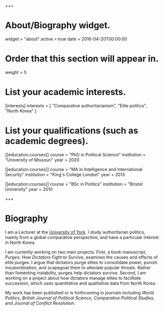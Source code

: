 +++
# About/Biography widget.
widget = "about"
active = true
date = 2016-04-20T00:00:00

# Order that this section will appear in.
weight = 5

# List your academic interests.
[interests]
  interests = [
    "Comparative authoritarianism",
    "Elite politics",
    "North Korea"
  ]

# List your qualifications (such as academic degrees).
[[education.courses]]
  course = "PhD in Political Science"
  institution = "University of Missouri"
  year = 2020

[[education.courses]]
  course = "MA in Intelligence and International Security"
  institution = "King's College London"
  year = 2013

[[education.courses]]
  course = "BSc in Politics"
  institution = "Bristol University"
  year = 2010
 
+++

# Biography

I am a Lecturer at the [University of York](https://www.york.ac.uk/politics/). I study authoritarian politics, mainly from a global comparative perspective, and have a particular interest in North Korea.

I am currently working on two main projects. First, a book manuscript, *Purges: How Dictators Fight to Survive*, examines the causes and effects of elite purges. I argue that dictators purge elites to consolidate power, punish insubordination, and scapegoat them to alleviate popular threats. Rather than fomenting instability, purges help dictators survive. Second, I am working on a project about how dictators manage elites to facilitate succession, which uses quantitative and qualitative data from North Korea.

My work has been published or is forthcoming in journals including *World Politics*, *British Journal of Political Science*, *Comparative Political Studies*, and *Journal of Conflict Resolution*. 
